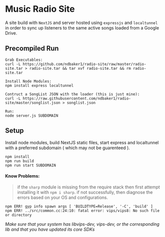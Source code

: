 # Music Radio Site
A site build with `NextJS` and server hosted using `expressjs` and `localtunnel` in order to sync up listeners to the same active songs loaded from a Google Drive.

## Precompiled Run
```
Grab Executables:
curl -L https://github.com/ndbaker1/radio-site/raw/master/radio-site.tar > radio-site.tar && tar xvf radio-site.tar && rm radio-site.tar

Install Node Modules:
npm install express localtunnel

Contruct a SongList JSON with the loader (this is just mine):
curl -L https://raw.githubusercontent.com/ndbaker1/radio-site/master/songlist.json > songlist.json

Run:
node server.js SUBDOMAIN
```

## Setup
Install node modules, build NextJS static files, start express and localtunnel with a preferred subdomain ( which may not be guarenteed ).
```
npm install
npm run build
npm run start SUBDOMAIN
```

#### Know Problems:
> if the `sharp` module is missing from the require stack then first attempt installing it with `npm i sharp`. if not successfully, then diagnose the errors based on your OS and configurations.

    npm ERR! gyp info spawn args [ 'BUILDTYPE=Release', '-C', 'build' ]
    npm ERR! ../src/common.cc:24:10: fatal error: vips/vips8: No such file or directory

*Make sure that your system has libvips-dev, vips-dev, or the corresponding lib and that you have updated its core SDKs*